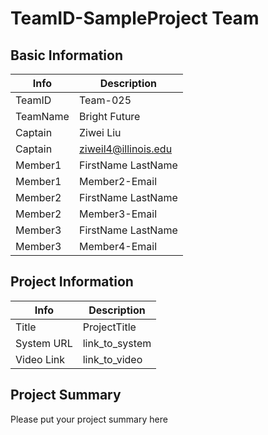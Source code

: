# TeamID-SampleProject Team

## Basic Information

|   Info      |        Description     |
| ----------- | ---------------------- |
| TeamID      |         Team-025       |
| TeamName    |      Bright Future     |
| Captain     |        Ziwei Liu       |
| Captain     |  ziweil4@illinois.edu  |
| Member1     |   FirstName LastName   |
| Member1     |      Member2-Email     |
| Member2     |   FirstName LastName   |
| Member2     |      Member3-Email     |
| Member3     |   FirstName LastName   |
| Member3     |      Member4-Email     |

## Project Information

|   Info      |        Description     |
| ----------- | ---------------------- |
|  Title      |       ProjectTitle     |
| System URL  |      link_to_system    |
| Video Link  |      link_to_video     |

## Project Summary
Please put your project summary here

